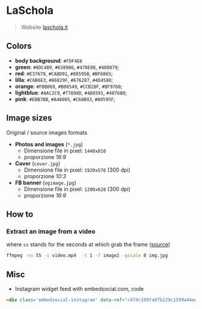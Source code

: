 # LaSchola

> Website [laschola.it](https://laschola.it)

## Colors

- **body background**: `#FDF4E6`
- **green**: `#8DC4B9`,  `#638986`,  `#478E88`,  `#408079`;
- **red**: `#E37679`,  `#CA8D91`,  `#80595B`,  `#BF6065`;
- **lilla**: `#C6B6E3`,  `#86829F`,  `#676287`,  `#4D4580`;
- **orange**: `#FBB069`,  `#B08549`,  `#CCB28F`,  `#BF9760`;
- **lightblue**: `#AAC2C9`,  `#77898D`,  `#488591`,  `#407680`;
- **pink**: `#EBB7BB`,  `#A48085`,  `#C68B93`,  `#80595F`;

## Image sizes

Original / source images formats

- **Photos and images** (`*.jpg`)
  - Dimensione file in pixel: `1440x810`
  - proporzione *16:9*
- **Cover** (`cover.jpg`)
  - Dimensione file in pixel: `1920x576` (300 dpi)
  - proporzione *10:3*
- **FB banner** (`ogimage.jpg`)
  - Dimensione file in pixel: `1200x628` (300 dpi)
  - proporzione *16:9*

## How to

### Extract an image from a video

where `ss` stands for the seconds at which grab the frame ([source](https://askubuntu.com/a/997328))

```bash
ffmpeg -ss 55 -i video.mp4  -t 1 -f image2 -qscale 0 img.jpg
```

## Misc

- Instagram widget feed with embedsocial.com, code

```html
<div class='embedsocial-instagram' data-ref="c474c189fa07b229c1599a44edf274a3fd5bc6a2"></div><script>(function(d, s, id){var js; if (d.getElementById(id)) {return;} js = d.createElement(s); js.id = id; js.src = "https://embedsocial.com/embedscript/in.js"; d.getElementsByTagName("head")[0].appendChild(js);}(document, "script", "EmbedSocialInstagramScript"));</script>
```
